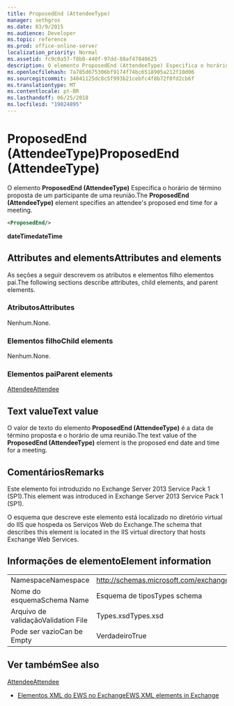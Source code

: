 ```yaml
---
title: ProposedEnd (AttendeeType)
manager: sethgros
ms.date: 03/9/2015
ms.audience: Developer
ms.topic: reference
ms.prod: office-online-server
localization_priority: Normal
ms.assetid: fc9c0a57-f8b0-440f-97dd-88af47840625
description: O elemento ProposedEnd (AttendeeType) Especifica o horário de término proposta de um participante de uma reunião.
ms.openlocfilehash: 7a785d675306bf9174f74bc6518905a212f10d06
ms.sourcegitcommit: 34041125dc8c5f993b21cebfc4f8b72f0fd2cb6f
ms.translationtype: MT
ms.contentlocale: pt-BR
ms.lasthandoff: 06/25/2018
ms.locfileid: "19824895"
---
```

# <a name="proposedend-attendeetype"></a><span data-ttu-id="fba43-103">ProposedEnd (AttendeeType)</span><span class="sxs-lookup"><span data-stu-id="fba43-103">ProposedEnd (AttendeeType)</span></span>

<span data-ttu-id="fba43-104">O elemento **ProposedEnd (AttendeeType)** Especifica o horário de término proposta de um participante de uma reunião.</span><span class="sxs-lookup"><span data-stu-id="fba43-104">The **ProposedEnd (AttendeeType)** element specifies an attendee's proposed end time for a meeting.</span></span> 
  
```XML
<ProposedEnd/>
```

 <span data-ttu-id="fba43-105">**dateTime**</span><span class="sxs-lookup"><span data-stu-id="fba43-105">**dateTime**</span></span>
## <a name="attributes-and-elements"></a><span data-ttu-id="fba43-106">Attributes and elements</span><span class="sxs-lookup"><span data-stu-id="fba43-106">Attributes and elements</span></span>

<span data-ttu-id="fba43-107">As seções a seguir descrevem os atributos e elementos filho elementos pai.</span><span class="sxs-lookup"><span data-stu-id="fba43-107">The following sections describe attributes, child elements, and parent elements.</span></span>
  
### <a name="attributes"></a><span data-ttu-id="fba43-108">Atributos</span><span class="sxs-lookup"><span data-stu-id="fba43-108">Attributes</span></span>

<span data-ttu-id="fba43-109">Nenhum.</span><span class="sxs-lookup"><span data-stu-id="fba43-109">None.</span></span>
  
### <a name="child-elements"></a><span data-ttu-id="fba43-110">Elementos filho</span><span class="sxs-lookup"><span data-stu-id="fba43-110">Child elements</span></span>

<span data-ttu-id="fba43-111">Nenhum.</span><span class="sxs-lookup"><span data-stu-id="fba43-111">None.</span></span>
  
### <a name="parent-elements"></a><span data-ttu-id="fba43-112">Elementos pai</span><span class="sxs-lookup"><span data-stu-id="fba43-112">Parent elements</span></span>

[<span data-ttu-id="fba43-113">Attendee</span><span class="sxs-lookup"><span data-stu-id="fba43-113">Attendee</span></span>](attendee.md)
  
## <a name="text-value"></a><span data-ttu-id="fba43-114">Text value</span><span class="sxs-lookup"><span data-stu-id="fba43-114">Text value</span></span>

<span data-ttu-id="fba43-115">O valor de texto do elemento **ProposedEnd (AttendeeType)** é a data de término proposta e o horário de uma reunião.</span><span class="sxs-lookup"><span data-stu-id="fba43-115">The text value of the **ProposedEnd (AttendeeType)** element is the proposed end date and time for a meeting.</span></span> 
  
## <a name="remarks"></a><span data-ttu-id="fba43-116">Comentários</span><span class="sxs-lookup"><span data-stu-id="fba43-116">Remarks</span></span>

<span data-ttu-id="fba43-117">Este elemento foi introduzido no Exchange Server 2013 Service Pack 1 (SP1).</span><span class="sxs-lookup"><span data-stu-id="fba43-117">This element was introduced in Exchange Server 2013 Service Pack 1 (SP1).</span></span>
  
<span data-ttu-id="fba43-118">O esquema que descreve este elemento está localizado no diretório virtual do IIS que hospeda os Serviços Web do Exchange.</span><span class="sxs-lookup"><span data-stu-id="fba43-118">The schema that describes this element is located in the IIS virtual directory that hosts Exchange Web Services.</span></span>
  
## <a name="element-information"></a><span data-ttu-id="fba43-119">Informações de elemento</span><span class="sxs-lookup"><span data-stu-id="fba43-119">Element information</span></span>

|||
|:-----|:-----|
|<span data-ttu-id="fba43-120">Namespace</span><span class="sxs-lookup"><span data-stu-id="fba43-120">Namespace</span></span>  <br/> |http://schemas.microsoft.com/exchange/services/2006/types  <br/> |
|<span data-ttu-id="fba43-121">Nome do esquema</span><span class="sxs-lookup"><span data-stu-id="fba43-121">Schema Name</span></span>  <br/> |<span data-ttu-id="fba43-122">Esquema de tipos</span><span class="sxs-lookup"><span data-stu-id="fba43-122">Types schema</span></span>  <br/> |
|<span data-ttu-id="fba43-123">Arquivo de validação</span><span class="sxs-lookup"><span data-stu-id="fba43-123">Validation File</span></span>  <br/> |<span data-ttu-id="fba43-124">Types.xsd</span><span class="sxs-lookup"><span data-stu-id="fba43-124">Types.xsd</span></span>  <br/> |
|<span data-ttu-id="fba43-125">Pode ser vazio</span><span class="sxs-lookup"><span data-stu-id="fba43-125">Can be Empty</span></span>  <br/> |<span data-ttu-id="fba43-126">Verdadeiro</span><span class="sxs-lookup"><span data-stu-id="fba43-126">True</span></span>  <br/> |
   
## <a name="see-also"></a><span data-ttu-id="fba43-127">Ver também</span><span class="sxs-lookup"><span data-stu-id="fba43-127">See also</span></span>



[<span data-ttu-id="fba43-128">Attendee</span><span class="sxs-lookup"><span data-stu-id="fba43-128">Attendee</span></span>](attendee.md)


- [<span data-ttu-id="fba43-129">Elementos XML do EWS no Exchange</span><span class="sxs-lookup"><span data-stu-id="fba43-129">EWS XML elements in Exchange</span></span>](ews-xml-elements-in-exchange.md)

